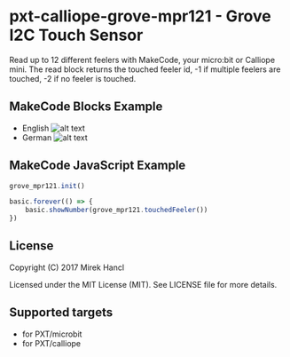# pxt-calliope-grove-mpr121 - Grove I2C Touch Sensor

Read up to 12 different feelers with MakeCode, your micro:bit or Calliope mini.
The read block returns the touched feeler id, -1 if multiple feelers are touched, -2 if no feeler is touched. 

## MakeCode Blocks Example
* English
![alt text](https://github.com/infchem/pxt-calliope-grove-mpr121/raw/master/mc_example_en.png "MakeCode Blocks Example English")
* German 
![alt text](https://github.com/infchem/pxt-calliope-grove-mpr121/raw/master/mc_example_de.png "MakeCode Blocks Example German")

## MakeCode JavaScript Example

```javascript
grove_mpr121.init()

basic.forever(() => {
    basic.showNumber(grove_mpr121.touchedFeeler())
})
```

## License

Copyright (C) 2017 Mirek Hancl

Licensed under the MIT License (MIT). See LICENSE file for more details.

## Supported targets

* for PXT/microbit
* for PXT/calliope

